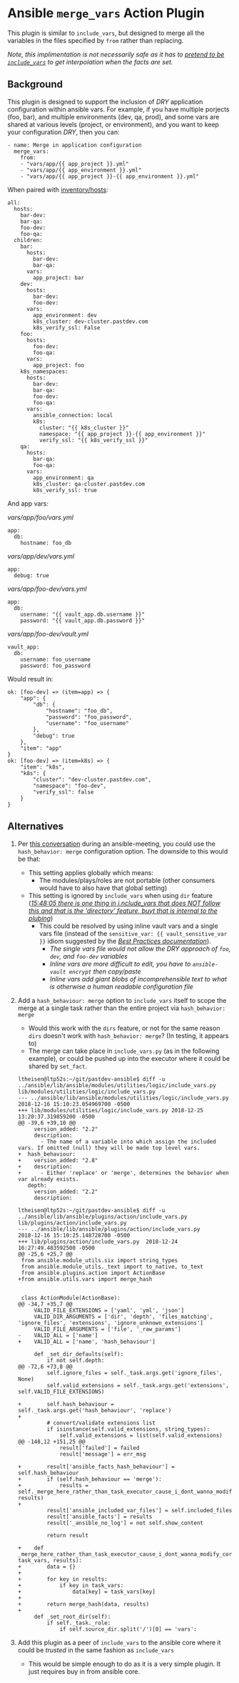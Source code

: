 # Ansible `merge_vars` Action Plugin

This plugin is similar to `include_vars`, but designed to merge all the variables in the files specified by `from` rather than replacing.

_Note, this implimentation is not necessarily safe as it has to [pretend to be `include_vars`](https://github.com/lucastheisen/ansible-merge-vars/blob/master/lib/plugins/action/merge_vars.py#L23) to get interpolation when the facts are set._

## Background

This plugin is designed to support the inclusion of _DRY_ application configuration within ansible vars.  For example, if you have multiple porjects (foo, bar), and multiple environments (dev, qa, prod), and some vars are shared at various levels (project, or environment), and you want to keep your configuration _DRY_, then you can:
```
- name: Merge in application configuration
  merge_vars:
    from:
    - "vars/app/{{ app_project }}.yml"
    - "vars/app/{{ app_environment }}.yml"
    - "vars/app/{{ app_project }}-{{ app_environment }}.yml"
```

When paired with [inventory/hosts](https://github.com/lucastheisen/ansible-merge-vars/blob/master/inventory/hosts):
```
all:
  hosts:
    bar-dev:
    bar-qa:
    foo-dev:
    foo-qa:
  children:
    bar:
      hosts:
        bar-dev:
        bar-qa:
      vars:
        app_project: bar
    dev:
      hosts:
        bar-dev:
        foo-dev:
      vars:
        app_environment: dev
        k8s_cluster: dev-cluster.pastdev.com
        k8s_verify_ssl: False
    foo:
      hosts:
        foo-dev:
        foo-qa:
      vars:
        app_project: foo
    k8s_namespaces:
      hosts:
        bar-dev:
        bar-qa:
        foo-dev:
        foo-qa:
      vars:
        ansible_connection: local
        k8s:
          cluster: "{{ k8s_cluster }}"
          namespace: "{{ app_project }}-{{ app_environment }}"
          verify_ssl: "{{ k8s_verify_ssl }}"
    qa:
      hosts:
        bar-qa:
        foo-qa:
      vars:
        app_environment: qa
        k8s_cluster: qa-cluster.pastdev.com
        k8s_verify_ssl: true
```

And app vars:

_vars/app/foo/vars.yml_
```
app:
  db:
    hostname: foo_db
```

_vars/app/dev/vars.yml_
```
app:
  debug: true
```

_vars/app/foo-dev/vars.yml_
```
app:
  db:
    username: "{{ vault_app.db.username }}"
    password: "{{ vault_app.db.password }}"
```

_vars/app/foo-dev/vault.yml_
```
vault_app:
  db:
    username: foo_username
    password: foo_password
```

Would result in:
```
ok: [foo-dev] => (item=app) => {
    "app": {
        "db": {
            "hostname": "foo_db",
            "password": "foo_password",
            "username": "foo_username"
        },
        "debug": true
    },
    "item": "app"
}
ok: [foo-dev] => (item=k8s) => {
    "item": "k8s",
    "k8s": {
        "cluster": "dev-cluster.pastdev.com",
        "namespace": "foo-dev",
        "verify_ssl": false
    }
}
```

## Alternatives

1. Per [this conversation](https://meetbot.fedoraproject.org/ansible-meeting/2018-12-20/ansible_core_irc_meeting.2018-12-20-15.07.log.html) during an ansible-meeting, you could use the `hash_behavior: merge` configuration option.  The downside to this would be that:

   * This setting applies globally which means:
     * The modules/plays/roles are not portable (other consumers would have to also have that global setting)
   * This setting is ignored by `include_vars` when using `dir` feature ([_15:48:05 <bcoca> there is one thing in i.nclude_vars that does NOT follow this and that is the 'directory' feature, buyt that is internal to the plubing_](https://meetbot.fedoraproject.org/ansible-meeting/2018-12-20/ansible_core_irc_meeting.2018-12-20-15.07.log.html))
     * This could be resolved by using inline vault vars and a single vars file (instead of the `sensitive_var: {{ vault_sensitive_var }}` idiom suggested by the [_Best Practices documentation_](https://docs.ansible.com/ansible/latest/user_guide/playbooks_best_practices.html#variables-and-vaults)).
       * _The single vars file would not allow the _DRY_ approach of `foo`, `dev`, and `foo-dev` variables_
       * _Inline vars are more difficult to edit, you have to `ansible-vault encrypt` then copy/paste_
       * _Inline vars add giant blobs of incomprehensible text to what is otherwise a human readable configuration file_

2. Add a `hash_behaviour: merge` option to `include_vars` itself to scope the merge at a single task rather than the entire project via `hash_behavior: merge`
   * Would this work with the `dirs` feature, or not for the same reason `dirs` doesn't work with `hash_behavior: merge`? (In testing, it appears to)
   * The merge can take place in `include_vars.py` (as in the following example), or could be pushed up into the executor where it could be shared by `set_fact`.
   ```
   ltheisen@ltp52s:~/git/pastdev-ansible$ diff -u ../ansible/lib/ansible/modules/utilities/logic/include_vars.py lib/modules/utilities/logic/include_vars.py
   --- ../ansible/lib/ansible/modules/utilities/logic/include_vars.py      2018-12-16 15:10:23.054969700 -0500
   +++ lib/modules/utilities/logic/include_vars.py 2018-12-25 13:20:37.319859200 -0500
   @@ -39,6 +39,10 @@
        version_added: "2.2"
        description:
          - The name of a variable into which assign the included vars. If omitted (null) they will be made top level vars.
   +  hash_behaviour:
   +    version_added: "2.8"
   +    description:
   +      - Either 'replace' or 'merge', determines the behavior when var already exists.
      depth:
        version_added: "2.2"
        description:
   ```
   ```
   ltheisen@ltp52s:~/git/pastdev-ansible$ diff -u ../ansible/lib/ansible/plugins/action/include_vars.py lib/plugins/action/include_vars.py
   --- ../ansible/lib/ansible/plugins/action/include_vars.py       2018-12-16 15:10:25.148728700 -0500
   +++ lib/plugins/action/include_vars.py  2018-12-24 16:27:49.483592500 -0500
   @@ -25,6 +25,7 @@
    from ansible.module_utils.six import string_types
    from ansible.module_utils._text import to_native, to_text
    from ansible.plugins.action import ActionBase
   +from ansible.utils.vars import merge_hash
   
   
    class ActionModule(ActionBase):
   @@ -34,7 +35,7 @@
        VALID_FILE_EXTENSIONS = ['yaml', 'yml', 'json']
        VALID_DIR_ARGUMENTS = ['dir', 'depth', 'files_matching', 'ignore_files', 'extensions', 'ignore_unknown_extensions']
        VALID_FILE_ARGUMENTS = ['file', '_raw_params']
   -    VALID_ALL = ['name']
   +    VALID_ALL = ['name', 'hash_behaviour']
   
        def _set_dir_defaults(self):
            if not self.depth:
   @@ -72,6 +73,8 @@
            self.ignore_files = self._task.args.get('ignore_files', None)
            self.valid_extensions = self._task.args.get('extensions', self.VALID_FILE_EXTENSIONS)
   
   +        self.hash_behaviour = self._task.args.get('hash_behaviour', 'replace')
   +
            # convert/validate extensions list
            if isinstance(self.valid_extensions, string_types):
                self.valid_extensions = list(self.valid_extensions)
   @@ -148,12 +151,25 @@
                result['failed'] = failed
                result['message'] = err_msg
   
   +        result['ansible_facts_hash_behaviour'] = self.hash_behaviour
   +        if (self.hash_behaviour == 'merge'):
   +            results = self._merge_here_rather_than_task_executor_cause_i_dont_wanna_modify_core(task_vars, results)
   +
            result['ansible_included_var_files'] = self.included_files
            result['ansible_facts'] = results
            result['_ansible_no_log'] = not self.show_content
   
            return result
   
   +    def _merge_here_rather_than_task_executor_cause_i_dont_wanna_modify_core(self, task_vars, results):
   +        data = {}
   +
   +        for key in results:
   +            if key in task_vars:
   +                data[key] = task_vars[key]
   +
   +        return merge_hash(data, results)
   +
        def _set_root_dir(self):
            if self._task._role:
                if self.source_dir.split('/')[0] == 'vars':
   ```

3. Add this plugin as a peer of `include_vars` to the ansible core where it could be _trusted_ in the same fashion as `include_vars`
   * This would be simple enough to do as it is a very simple plugin.  It just requires buy in from ansible core.
